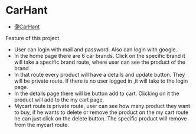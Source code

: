 # CarHant

- [@CarHant](smooth-channel.surge.sh)


Feature of this project

- User can login with mail and password. Also can login with google.
- In the home page there are 6 car brands. Click on the specific brand it will take a specific brand route, where user can see the product of the brand.
- In that route every product will have a details and update button. They will be private route. If there is no user logged in ,it will take to the login page.
- In the details page there will be button add to cart. Clicking on it the product will add to the my cart page.
- Mycart route is private route, user can see how many product they want to buy, if he wants to delete or remove the product on the my cart route he can just click on the delete button. The specific product will remove from the mycart route.




